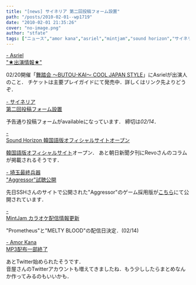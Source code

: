 ```yaml
---
title: "[news] サイネリア 第二回投稿フォーム設置"
path: "/posts/2010-02-01--wp1719"
date: "2010-02-01 21:35:26"
cover: "no-image.png"
author: "stfate"
tags: ["ニュース","amor kana","asriel","mintjam","sound horizon","サイネリア","埼玉最終兵器"]
---
```


<style type="text/css">
<!--
p {white-space: pre-wrap};
-->
</style>

<a  href="http://ameblo.jp/asriel-blog/" target="_blank">- Asriel "★出演情報★"</a>
<div >02/20開催「<a href="http://www.hipjpn.co.jp/pc/04_art/456.html" target="_blank">舞踏会 ～BUTOU-KAI～ COOL JAPAN STYLE</a>」にAsrielが出演人のこと．
チケットは主要プレイガイドにて発売中．詳しくはリンク先よりどうぞ．</div>

<a  href="http://cineraria-tfs.net/" target="_blank">- サイネリア 第二回投稿フォーム設置</a>
<div >予告通り投稿フォームがavailableになっています．
締切は<em>02/14</em>．</div>

<a  href="http://www.soundhorizon.com/information/index.html" target="_blank">- Sound Horizon 韓国語版オフィシャルサイトオープン</a>
<div ><a href="http://www.soundhorizon.com/information/index.html" target="_blank">韓国語版オフィシャルサイト</a>オープン．
あと朝日新聞夕刊にRevoさんのコラムが掲載されるそうです．</div>

<a  href="http://www.ssh.ne.jp/" target="_blank">- 埼玉最終兵器 "Aggressor"試聴公開</a>
<div >先日SSHさんのサイトで公開された"Aggressor"のゲーム採用版が<a href="http://flat-software.sblo.jp/" target="_blank">こちら</a>にて公開されています．</div>

<a  href="http://www.mintjam.net/mj/index.html" target="_blank">- MintJam カラオケ配信情報更新</a>
<div >"Prometheus"と"MELTY BLOOD"の配信日決定．(02/14)</div>

<a  href="http://amorkana.jp/" target="_blank">- Amor Kana MP3配布一部終了</a>
<div >あとTwitter始められたそうです．
<div >音屋さんのTwitterアカウントも増えてきましたね．もう少ししたらまとめなんか作ってみるのもいいかも．</div></div>